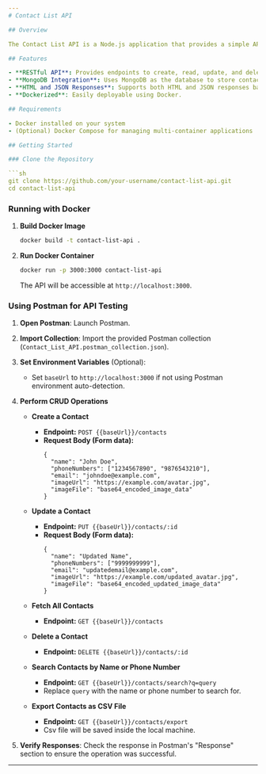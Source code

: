 ```yaml
---
# Contact List API

## Overview

The Contact List API is a Node.js application that provides a simple API for managing contacts. It uses MongoDB for data storage and supports both JSON and HTML responses. This Docker image packages the Contact List API and makes it easy to deploy the application in any environment that supports Docker.

## Features

- **RESTful API**: Provides endpoints to create, read, update, and delete contacts.
- **MongoDB Integration**: Uses MongoDB as the database to store contact information.
- **HTML and JSON Responses**: Supports both HTML and JSON responses based on the request headers.
- **Dockerized**: Easily deployable using Docker.

## Requirements

- Docker installed on your system
- (Optional) Docker Compose for managing multi-container applications

## Getting Started

### Clone the Repository

```sh
git clone https://github.com/your-username/contact-list-api.git
cd contact-list-api
```

### Running with Docker

1. **Build Docker Image**

   ```sh
   docker build -t contact-list-api .
   ```

2. **Run Docker Container**

   ```sh
   docker run -p 3000:3000 contact-list-api
   ```

   The API will be accessible at `http://localhost:3000`.

### Using Postman for API Testing

1. **Open Postman**: Launch Postman.

2. **Import Collection**: Import the provided Postman collection (`Contact_List_API.postman_collection.json`).

3. **Set Environment Variables** (Optional):
   - Set `baseUrl` to `http://localhost:3000` if not using Postman environment auto-detection.

4. **Perform CRUD Operations**

   - **Create a Contact**
     - **Endpoint:** `POST {{baseUrl}}/contacts`
     - **Request Body (Form data):**
       ```
       {
         "name": "John Doe",
         "phoneNumbers": ["1234567890", "9876543210"],
         "email": "johndoe@example.com",
         "imageUrl": "https://example.com/avatar.jpg",
         "imageFile": "base64_encoded_image_data"
       }
       ```

   - **Update a Contact**
     - **Endpoint:** `PUT {{baseUrl}}/contacts/:id`
     - **Request Body (Form data):**
       ```
       {
         "name": "Updated Name",
         "phoneNumbers": ["9999999999"],
         "email": "updatedemail@example.com",
         "imageUrl": "https://example.com/updated_avatar.jpg",
         "imageFile": "base64_encoded_updated_image_data"
       }
       ```

   - **Fetch All Contacts**
     - **Endpoint:** `GET {{baseUrl}}/contacts`

   - **Delete a Contact**
     - **Endpoint:** `DELETE {{baseUrl}}/contacts/:id`

   - **Search Contacts by Name or Phone Number**
     - **Endpoint:** `GET {{baseUrl}}/contacts/search?q=query`
     - Replace `query` with the name or phone number to search for.

   - **Export Contacts as CSV File**
     - **Endpoint:** `GET {{baseUrl}}/contacts/export`
     - Csv file will be saved inside the local machine.

5. **Verify Responses**: Check the response in Postman's "Response" section to ensure the operation was successful.



---
```

